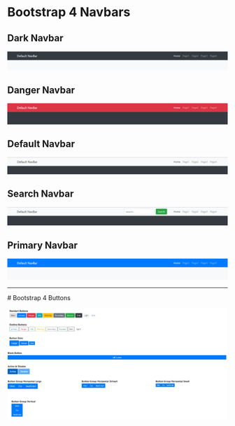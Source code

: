 # Bootstrap 4 Navbars
## Dark Navbar
![](https://github.com/barismeral/bootstrap-4/blob/master/img/drk.PNG?raw=true)

## Danger Navbar
![](https://github.com/barismeral/bootstrap-4/blob/master/img/dg.PNG?raw=true)

## Default Navbar
![](https://github.com/barismeral/bootstrap-4/blob/master/img/df.PNG?raw=true)

## Search Navbar
![](https://github.com/barismeral/bootstrap-4/blob/master/img/sear.PNG?raw=true)

## Primary Navbar
![](https://github.com/barismeral/bootstrap-4/blob/master/img/pri.PNG?raw=true)

<hr>
# Bootstrap 4 Buttons

![](https://github.com/barismeral/bootstrap-4/blob/master/img/buttons.JPG?raw=true)

